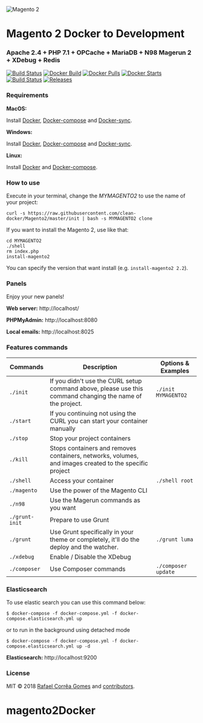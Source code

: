 ![Magento 2](https://cdn.rawgit.com/rafaelstz/magento2-snippets-visualstudio/master/images/icon.png)

#  Magento 2 Docker to Development

### Apache 2.4 + PHP 7.1 + OPCache + MariaDB + N98 Magerun 2 + XDebug + Redis

[![Build Status](https://travis-ci.org/clean-docker/Magento2.svg?branch=master)](https://travis-ci.org/clean-docker/Magento2)
[![Docker Build](https://img.shields.io/docker/build/rafaelcgstz/magento2.svg)](https://hub.docker.com/r/rafaelcgstz/magento2/)
[![Docker Pulls](https://img.shields.io/docker/pulls/rafaelcgstz/magento2.svg)](https://hub.docker.com/r/rafaelcgstz/magento2/)
[![Docker Starts](https://img.shields.io/docker/stars/rafaelcgstz/magento2.svg)](https://hub.docker.com/r/rafaelcgstz/magento2/)
[![Build Status](https://images.microbadger.com/badges/image/rafaelcgstz/magento2.svg)](https://microbadger.com/images/rafaelcgstz/magento2)
[![Releases](https://img.shields.io/github/release/clean-docker/Magento2.svg)](https://github.com/clean-docker/Magento2/releases)

### Requirements

**MacOS:**

Install [Docker](https://docs.docker.com/docker-for-mac/install/), [Docker-compose](https://docs.docker.com/compose/install/#install-compose) and [Docker-sync](https://github.com/EugenMayer/docker-sync/wiki/docker-sync-on-OSX).

**Windows:**

Install [Docker](https://docs.docker.com/docker-for-windows/install/), [Docker-compose](https://docs.docker.com/compose/install/#install-compose) and [Docker-sync](https://github.com/EugenMayer/docker-sync/wiki/docker-sync-on-Windows).

**Linux:**

Install [Docker](https://docs.docker.com/engine/installation/linux/docker-ce/ubuntu/) and [Docker-compose](https://docs.docker.com/compose/install/#install-compose).

### How to use

Execute in your terminal, change the *MYMAGENTO2* to use the name of your project:

```
curl -s https://raw.githubusercontent.com/clean-docker/Magento2/master/init | bash -s MYMAGENTO2 clone
```

If you want to install the Magento 2, use like that:

```
cd MYMAGENTO2
./shell
rm index.php
install-magento2
```

You can specify the version that want install (e.g. `install-magento2 2.2`).

### Panels

Enjoy your new panels!

**Web server:** http://localhost/

**PHPMyAdmin:** http://localhost:8080

**Local emails:** http://localhost:8025

### Features commands

| Commands  | Description  | Options & Examples |
|---|---|---|
| `./init`  | If you didn't use the CURL setup command above, please use this command changing the name of the project.  | `./init MYMAGENTO2` |
| `./start`  | If you continuing not using the CURL you can start your container manually  | |
| `./stop`  | Stop your project containers  | |
| `./kill`  | Stops containers and removes containers, networks, volumes, and images created to the specific project  | |
| `./shell`  | Access your container  | `./shell root` | |
| `./magento`  | Use the power of the Magento CLI  | |
| `./n98`  | Use the Magerun commands as you want | |
| `./grunt-init`  | Prepare to use Grunt  | |
| `./grunt`  | Use Grunt specifically in your theme or completely, it'll do the deploy and the watcher.  | `./grunt luma` |
| `./xdebug`  |  Enable / Disable the XDebug | |
| `./composer`  |  Use Composer commands | `./composer update` |

### Elasticsearch 

To use elastic search you can use this command below:

`$ docker-compose -f docker-compose.yml -f docker-compose.elasticsearch.yml up`

or to run in the background using detached mode

`$ docker-compose -f docker-compose.yml -f docker-compose.elasticsearch.yml up -d`

**Elasticsearch:** http://localhost:9200

### License

MIT © 2018 [Rafael Corrêa Gomes](https://github.com/rafaelstz/) and [contributors](https://github.com/clean-docker/Magento2/graphs/contributors).
# magento2Docker
